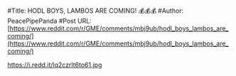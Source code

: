 #Title: HODL BOYS, LAMBOS ARE COMING! 💰💰💰
#Author: PeacePipePanda
#Post URL: [https://www.reddit.com/r/GME/comments/mbj9ub/hodl_boys_lambos_are_coming/](https://www.reddit.com/r/GME/comments/mbj9ub/hodl_boys_lambos_are_coming/)


https://i.redd.it/lq2czrlt6to61.jpg